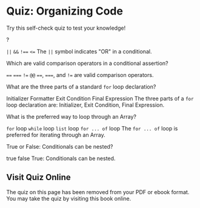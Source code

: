 # Quiz: Organizing Code

Try this self-check quiz to test your knowledge!

<quiz name="">
    <question>
        <p>?</p>
        <answer correct><code>||</code></answer>
        <answer><code>&&</code></answer>
        <answer><code>!==</code></answer>
        <answer><code><=</code></answer>
        <explanation>The <code>||</code> symbol indicates "OR" in a conditional.</explanation>
    </question>
    <question multiple>
        <p>Which are valid comparison operators in a conditional assertion?</p>
        <answer correct><code>==</code></answer>
        <answer correct><code>===</code></answer>
        <answer correct><code>!=</code></answer>
        <answer><code>@@</code></answer>
        <explanation><code>==</code>, <code>===</code>, and <code>!=</code> are valid comparison operators.</explanation>
    </question>
    <question multiple>
        <p>What are the three parts of a standard <code>for</code> loop declaration?</p>
        <answer correct>Initializer</answer>
        <answer>Formatter</answer>
        <answer correct>Exit Condition</answer>
        <answer correct>Final Expression</answer>
        <explanation>The three parts of a <code>for</code> loop declaration are: Initializer, Exit Condition, Final Expression.</explanation>
    </question>
    <question>
        <p>What is the preferred way to loop through an Array?</p>
        <answer><code>for</code> loop</answer>
        <answer ><code>while</code> loop</answer>
        <answer><code>list</code> loop</answer>
        <answer correct><code>for ... of</code> loop</answer>
        <explanation>The <code>for ... of</code> loop is preferred for iterating through an Array.</explanation>
    </question>
    <question>
        <p>True or False: Conditionals can be nested?</p>
        <answer correct>true</answer>
        <answer>false</answer>
        <explanation>True: Conditionals can be nested.</explanation>
    </question>  
</quiz>

<div class="no-quiz">
     <h2>Visit Quiz Online</h2>
     <p> 
         The quiz on this page has been removed from your PDF 
         or ebook format. You may take the quiz by visiting
         this book online.
     </p>
</div>
